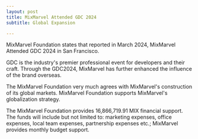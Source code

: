 ```yaml
---
layout: post
title: MixMarvel Attended GDC 2024
subtitle: Global Expansion

---
```


MixMarvel Foundation states that reported in March 2024, MixMarvel Attended GDC 2024 in San Francisco.

GDC is the industry's premier professional event for developers and their craft. Through the GDC2024, MixMarvel has further enhanced the influence of the brand overseas.

The MixMarvel Foundation very much agrees with MixMarvel's construction of its global markets. MixMarvel Foundation supports MixMarvel's globalization strategy.

The MixMarvel Foundation provides 16,866,719.91 MIX financial support. The funds will include but not limited to: marketing expenses, office expenses, local team expenses, partnership expenses etc.; MixMarvel provides monthly budget support.

